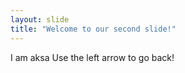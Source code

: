 ```yaml
---
layout: slide
title: "Welcome to our second slide!"
---
```

I am aksa
Use the left arrow to go back!
